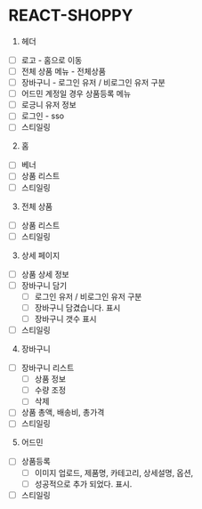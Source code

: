 # REACT-SHOPPY

1. 헤더

- [ ] 로고 - 홈으로 이동
- [ ] 전체 상품 메뉴 - 전체상품
- [ ] 장바구니 - 로그인 유저 / 비로그인 유저 구분
- [ ] 어드민 계정일 경우 상품등록 메뉴
- [ ] 로긍니 유저 정보
- [ ] 로그인 - sso
- [ ] 스티일링

2. 홈

- [ ] 베너
- [ ] 상품 리스트
- [ ] 스티일링

3. 전체 상품

- [ ] 상품 리스트
- [ ] 스티일링

3. 상세 페이지

- [ ] 상품 상세 정보
- [ ] 장바구니 담기
  - [ ] 로그인 유저 / 비로그인 유저 구분
  - [ ] 장바구니 담겼습니다. 표시
  - [ ] 장바구니 갯수 표시
- [ ] 스티일링

4. 장바구니

- [ ] 장바구니 리스트
  - [ ] 상품 정보
  - [ ] 수량 조정
  - [ ] 삭제
- [ ] 상품 총액, 배송비, 총가격
- [ ] 스티일링

5. 어드민

- [ ] 상품등록
  - [ ] 이미지 업로드, 제품명, 카테고리, 상세설명, 옵션,
  - [ ] 성공적으로 추가 되었다. 표시.
- [ ] 스티일링
